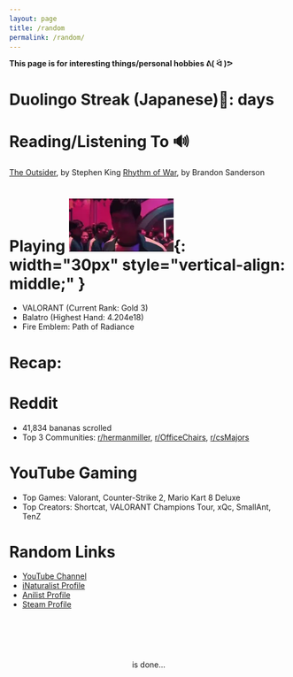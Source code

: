 ```yaml
---
layout: page
title: /random
permalink: /random/
---
```

**This page is for interesting things/personal hobbies ᕕ( ᐛ )ᕗ**

# Duolingo Streak (Japanese)🐧: <span id="streak-counter"></span> days

# Reading/Listening To 🔊
<a href="https://www.goodreads.com/book/show/36124936-the-outsider" target="_blank">The Outsider</a>, by Stephen King
<a href="https://www.goodreads.com/book/show/49021976-rhythm-of-war" target="_blank">Rhythm of War</a>, by Brandon Sanderson

# Playing ![IVEPLAYEDTHESEGAMESBEFORE](../assets/IVEPLAYEDTHESEGAMESBEFORE.webp){: width="30px" style="vertical-align: middle;" }
- VALORANT (Current Rank: Gold 3)
- Balatro (Highest Hand: 4.204e18)
- Fire Emblem: Path of Radiance

# <span id="recap-year"></span> Recap:
# Reddit
- 41,834 bananas scrolled
- Top 3 Communities: <a href="https://reddit.com/r/hermanmiller" target="_blank">r/hermanmiller</a>, <a href="https://reddit.com/r/OfficeChairs" target="_blank">r/OfficeChairs</a>, <a href="https://reddit.com/r/csMajors" target="_blank">r/csMajors</a>

# YouTube Gaming
- Top Games: Valorant, Counter-Strike 2, Mario Kart 8 Deluxe
- Top Creators: Shortcat, VALORANT Champions Tour, xQc, SmallAnt, TenZ

# Random Links
- <a href="https://www.youtube.com/@kevin.s" target="_blank">YouTube Channel</a>
- <a href="https://www.inaturalist.org/observations?user_id=kevin_shi&place_id=any&verifiable=any" target="_blank">iNaturalist Profile</a>
- <a href="https://anilist.co/user/kevinshiznit/" target="_blank">Anilist Profile</a>
- <a href="https://steamcommunity.com/id/kfjasdhlfkas/" target="_blank">Steam Profile</a>

# ‎ 


<div style="text-align: center;">
    <span id="current-year"></span> is <span id="percentage"></span> done... 
    <pre id="progress-bar"></pre>
</div>

<script src="../js/progress-bar.js"></script>
<script src="../js/streak-counter.js"></script>
<script src="../js/oneko.js"></script>